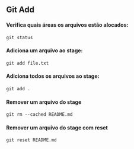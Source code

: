 ## Git Add

#### Verifica quais áreas os arquivos estão alocados:
```
git status
```

#### Adiciona um arquivo ao stage:

```
git add file.txt
```

#### Adiciona todos os arquivos ao stage:
```
git add .
```
#### Remover um arquivo do stage
```
git rm --cached README.md
```

#### Remover um arquivo do stage com reset
```
git reset README.md
```